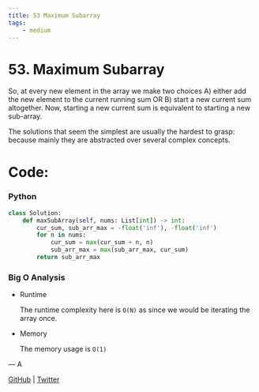 ```yaml
---
title: 53 Maximum Subarray
tags:
    - medium
---
```



# 53. Maximum Subarray

So, at every new element in the array we make two choices A) either add the new element to the current running sum OR B) start a new current sum altogether. Now, starting a new current sum is equivalent to starting a new sub-array.

The solutions that seem the simplest are usually the hardest to grasp: because mainly they are abstracted over several complex concepts.

# Code:

### Python

```python
class Solution:
    def maxSubArray(self, nums: List[int]) -> int:
        cur_sum, sub_arr_max = -float('inf'), -float('inf')
        for n in nums:
            cur_sum = max(cur_sum + n, n)
            sub_arr_max = max(sub_arr_max, cur_sum)
        return sub_arr_max
```

### Big O Analysis

- Runtime
    
    The runtime complexity here is `O(N)` as since we would be iterating the array once.
    
- Memory
    
    The memory usage is `O(1)`
    

— A

[GitHub](https://github.com/AtharvaKamble) | [Twitter](https://twitter.com/AtharvaKamble07)